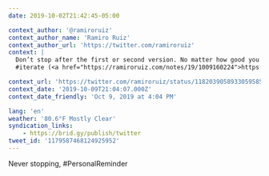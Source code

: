 ```yaml
---
date: 2019-10-02T21:42:45-05:00

context_author: '@ramiroruiz'
context_author_name: 'Ramiro Ruiz'
context_author_url: 'https://twitter.com/ramiroruiz'
context: |
  Don’t stop after the first or second version. No matter how good you think they are.
  #iterate (<a href="https://ramiroruiz.com/notes/19/1009160224">https://ramiroruiz.com/notes/19/1009160224</a>)

context_url: 'https://twitter.com/ramiroruiz/status/1182039058933059585'
context_date: '2019-10-09T21:04:07.000Z'
context_date_friendly: 'Oct 9, 2019 at 4:04 PM'

lang: 'en'
weather: '80.6°F Mostly Clear'
syndication_links:
    - https://brid.gy/publish/twitter
tweet_id: '1179587468124925952'
---
```

Never stopping, #PersonalReminder
